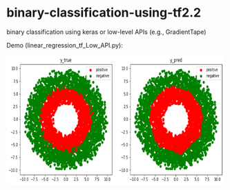 # binary-classification-using-tf2.2
binary classification using keras or low-level APIs (e.g., GradientTape)

Demo (linear_regression_tf_Low_API.py):

<img src="donner_classes.png" width="800px" height="300px" />
